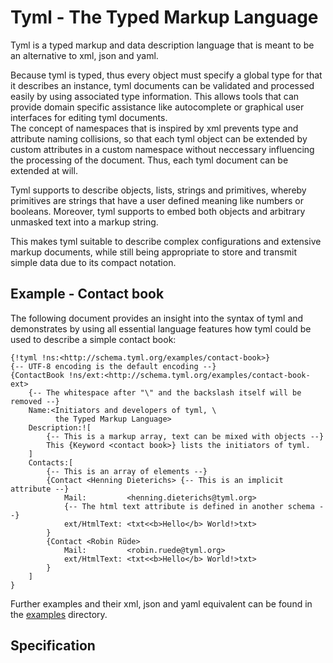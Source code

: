 Tyml - The Typed Markup Language
================================

Tyml is a typed markup and data description language that is meant to
be an alternative to xml, json and yaml.

Because tyml is typed, thus every object must specify a global type for that it describes an instance,
tyml documents can be validated and processed easily by using associated type information.
This allows tools that can provide domain specific assistance like autocomplete or graphical
user interfaces for editing tyml documents.  
The concept of namespaces that is inspired by xml prevents type and attribute naming collisions,
so that each tyml object can be extended by custom attributes in a custom namespace without
neccessary influencing the processing of the document. Thus, each tyml document can be extended at will.

Tyml supports to describe objects, lists, strings and primitives, 
whereby primitives are strings that have a user defined meaning like numbers or booleans.
Moreover, tyml supports to embed both objects and arbitrary unmasked text into a markup string.

This makes tyml suitable to describe complex configurations and extensive markup documents,
while still being appropriate to store and transmit simple data due to its compact notation.

Example - Contact book
----------------------

The following document provides an insight into the syntax of tyml and
demonstrates by using all essential language features how tyml could be used
to describe a simple contact book:

```tyml
{!tyml !ns:<http://schema.tyml.org/examples/contact-book>} 
{-- UTF-8 encoding is the default encoding --}
{ContactBook !ns/ext:<http://schema.tyml.org/examples/contact-book-ext>
    {-- The whitespace after "\" and the backslash itself will be removed --}
    Name:<Initiators and developers of tyml, \
          the Typed Markup Language>
    Description:![ 
        {-- This is a markup array, text can be mixed with objects --}
        This {Keyword <contact book>} lists the initiators of tyml.
    ]
    Contacts:[ 
        {-- This is an array of elements --}
        {Contact <Henning Dieterichs> {-- This is an implicit attribute --}
            Mail:         <henning.dieterichs@tyml.org>
            {-- The html text attribute is defined in another schema --}
            ext/HtmlText: <txt<<b>Hello</b> World!>txt>
        }
        {Contact <Robin Rüde>
            Mail:         <robin.ruede@tyml.org>
            ext/HtmlText: <txt<<b>Hello</b> World!>txt>
        }
    ]
}
```

Further examples and their xml, json and yaml equivalent can be found in the
[examples](examples) directory.

Specification
-------------
